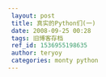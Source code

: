 ```yaml
---
 layout: post
 title: 真实的Python们(一)
 date: 2008-09-25 00:28
 tags: 旧博客存档
 ref_id: 1536955198635
 author: teryoy
 categories: monty python
---
```

